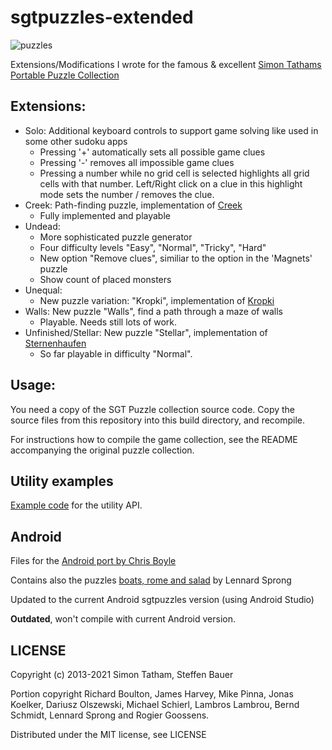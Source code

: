 sgtpuzzles-extended
===================
![puzzles](https://raw.githubusercontent.com/SteffenBauer/sgtpuzzles-extended/master/puzzles.png)

Extensions/Modifications I wrote for the famous & excellent [Simon Tathams Portable Puzzle Collection](http://www.chiark.greenend.org.uk/~sgtatham/puzzles/)

## Extensions:

* Solo: Additional keyboard controls to support game solving like used in some other sudoku apps
    * Pressing '+' automatically sets all possible game clues
    * Pressing '-' removes all impossible game clues
    * Pressing a number while no grid cell is selected highlights all grid cells with that number. Left/Right click on a clue in this highlight mode sets the number / removes the clue.
* Creek: Path-finding puzzle, implementation of [Creek](http://www.janko.at/Raetsel/Creek/index.htm)
    * Fully implemented and playable
* Undead:
    * More sophisticated puzzle generator
    * Four difficulty levels "Easy", "Normal", "Tricky", "Hard"
    * New option "Remove clues", similiar to the option in the 'Magnets' puzzle
    * Show count of placed monsters
* Unequal:
    * New puzzle variation: "Kropki", implementation of [Kropki](http://wiki.logic-masters.de/index.php?title=Kropki/de)
* Walls: New puzzle "Walls", find a path through a maze of walls
    * Playable. Needs still lots of work.
* Unfinished/Stellar: New puzzle "Stellar", implementation of [Sternenhaufen](http://www.janko.at/Raetsel/Sternenhaufen/index.htm)
    * So far playable in difficulty "Normal".

## Usage:

You need a copy of the SGT Puzzle collection source code. Copy the source files from this repository into this build directory, and recompile.

For instructions how to compile the game collection, see the README accompanying the original puzzle collection.

## Utility examples

[Example code](https://github.com/SteffenBauer/sgtpuzzles-extended/blob/master/Examples) for the utility API.

## Android

Files for the [Android port by Chris Boyle](https://github.com/chrisboyle/sgtpuzzles)

Contains also the puzzles [boats, rome and salad](https://github.com/x-sheep/puzzles-unreleased) by Lennard Sprong

Updated to the current Android sgtpuzzles version (using Android Studio)

**Outdated**, won't compile with current Android version.

## LICENSE

Copyright (c) 2013-2021 Simon Tatham, Steffen Bauer

Portion copyright Richard Boulton, James Harvey, Mike Pinna, Jonas
Koelker, Dariusz Olszewski, Michael Schierl, Lambros Lambrou, Bernd
Schmidt, Lennard Sprong and Rogier Goossens.

Distributed under the MIT license, see LICENSE
